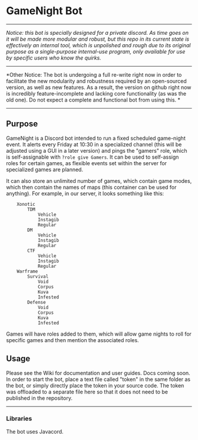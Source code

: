 # GameNight Bot
***
*Notice: this bot is specially designed for a private discord. As time goes on it will be made more modular and robust, but this repo in its current state is effectively an internal tool, which is unpolished and rough due to its original purpose as a single-purpose internal-use program, only available for use by specific users who know the quirks.*
***
*Other Notice: The bot is undergoing a full re-write right now in order to facilitate the new modularity and robustness required by an open-sourced version, as well as new features. As a result, the version on github right now is incredibly feature-incomplete and lacking core functionality (as was the old one). Do not expect a complete and functional bot from using this. *
***
## Purpose
GameNight is a Discord bot intended to run a fixed scheduled game-night event. It alerts every Friday at 10:30 in a specialized channel (this will be adjusted using a GUI in a later version) and pings the "gamers" role, which is self-assignable with `?role give Gamers`. It can be used to self-assign roles for certain games, as flexible events set within the server for specialized games are planned.

It can also store an unlimited number of games, which contain game modes, which then contain the names of maps (this container can be used for anything). For example, in our server, it looks something like this:

```
	Xonotic
		TDM
			Vehicle
			Instagib
			Regular
		DM
			Vehicle
			Instagib
			Regular
		CTF
			Vehicle
			Instagib
			Regular
	Warframe
		Survival
			Void
			Corpus
			Kuva
			Infested
		Defense
			Void
			Corpus
			Kuva
			Infested
```
Games will have roles added to them, which will allow game nights to roll for specific games and then mention the associated roles.

## Usage
Please see the Wiki for documentation and user guides. Docs coming soon.
In order to start the bot, place a text file called "token" in the same folder as the bot, or simply directly place the token in your source code. The token was offloaded to a separate file here so that it does not need to be published in the repository.
***
### Libraries
The bot uses Javacord.
